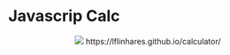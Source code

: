 # Javascrip Calc
<div align="center"><img src="https://user-images.githubusercontent.com/99917797/157757769-2df44213-a986-4b91-af11-4d54edd00919.png"/>
https://lflinhares.github.io/calculator/</div>
